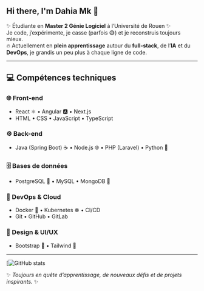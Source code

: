 ## Hi there, I'm Dahia Mk 👋

✨ Étudiante en **Master 2 Génie Logiciel** à l’Université de Rouen ✨  
Je code, j’expérimente, je casse (parfois 😅) et je reconstruis toujours mieux.  
🔥 Actuellement en **plein apprentissage** autour du **full-stack**, de l’**IA** et du **DevOps**, je grandis un peu plus à chaque ligne de code.  

---

## 💻 Compétences techniques  

### 🌐 Front-end  
- React ⚛️ • Angular 🅰️ • Next.js  
- HTML • CSS • JavaScript • TypeScript  

### ⚙️ Back-end  
- Java (Spring Boot) ☕ • Node.js 🌐 • PHP (Laravel) • Python 🐍  

### 🗄️ Bases de données  
- PostgreSQL 🐘 • MySQL • MongoDB 🍃  

### 🚀 DevOps & Cloud  
- Docker 🐳 • Kubernetes ☸️ • CI/CD  
- Git • GitHub • GitLab  

### 🎨 Design & UI/UX  
- Bootstrap 🎀 • Tailwind 🌈  

---
[![GitHub stats](https://github-readme-stats.vercel.app/api?username=informatiqueinfo&show_icons=true)

✨ *Toujours en quête d’apprentissage, de nouveaux défis et de projets inspirants.* ✨
